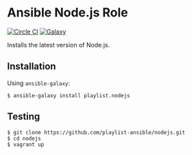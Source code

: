 # Ansible Node.js Role

[![Circle CI](https://circleci.com/gh/playlist-ansible/nodejs.svg?style=shield)](https://circleci.com/gh/playlist-ansible/nodejs)
[![Galaxy](https://img.shields.io/badge/galaxy-playlist.nodejs-blue.svg)](https://galaxy.ansible.com/list#/roles/2365)

Installs the latest version of Node.js.

## Installation

Using `ansible-galaxy`:

```
$ ansible-galaxy install playlist.nodejs
```

## Testing

```
$ git clone https://github.com/playlist-ansible/nodejs.git
$ cd nodejs
$ vagrant up
```

